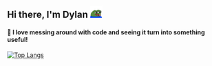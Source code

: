 ## Hi there, I'm Dylan ![peepoHappy](https://github.com/DylanBarratt/DylanBarratt/blob/master/peepoHappy.png "peepoHappy") 
#### 🔧 I love messing around with code and seeing it turn into something useful!


[![Top Langs](https://github-readme-stats.vercel.app/api/top-langs/?username=dylanbarratt&exclude_repo=DungeonCrawler)](https://github.com/anuraghazra/github-readme-stats)
